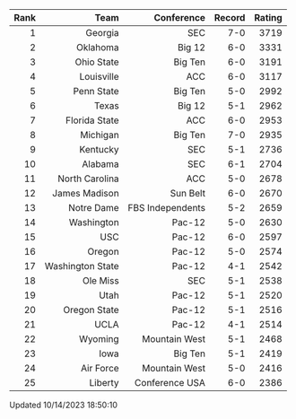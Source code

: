 | Rank  | Team                 | Conference           | Record   | Rating |
| ---:  | ---:                 | ---:                 | ---:     | ---:   |
| 1     | Georgia              | SEC                  | 7-0      | 3719   |
| 2     | Oklahoma             | Big 12               | 6-0      | 3331   |
| 3     | Ohio State           | Big Ten              | 6-0      | 3191   |
| 4     | Louisville           | ACC                  | 6-0      | 3117   |
| 5     | Penn State           | Big Ten              | 5-0      | 2992   |
| 6     | Texas                | Big 12               | 5-1      | 2962   |
| 7     | Florida State        | ACC                  | 6-0      | 2953   |
| 8     | Michigan             | Big Ten              | 7-0      | 2935   |
| 9     | Kentucky             | SEC                  | 5-1      | 2736   |
| 10    | Alabama              | SEC                  | 6-1      | 2704   |
| 11    | North Carolina       | ACC                  | 5-0      | 2678   |
| 12    | James Madison        | Sun Belt             | 6-0      | 2670   |
| 13    | Notre Dame           | FBS Independents     | 5-2      | 2659   |
| 14    | Washington           | Pac-12               | 5-0      | 2630   |
| 15    | USC                  | Pac-12               | 6-0      | 2597   |
| 16    | Oregon               | Pac-12               | 5-0      | 2574   |
| 17    | Washington State     | Pac-12               | 4-1      | 2542   |
| 18    | Ole Miss             | SEC                  | 5-1      | 2538   |
| 19    | Utah                 | Pac-12               | 5-1      | 2520   |
| 20    | Oregon State         | Pac-12               | 5-1      | 2516   |
| 21    | UCLA                 | Pac-12               | 4-1      | 2514   |
| 22    | Wyoming              | Mountain West        | 5-1      | 2468   |
| 23    | Iowa                 | Big Ten              | 5-1      | 2419   |
| 24    | Air Force            | Mountain West        | 5-0      | 2416   |
| 25    | Liberty              | Conference USA       | 6-0      | 2386   |

Updated 10/14/2023 18:50:10

